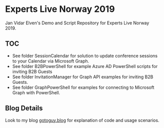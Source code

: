 # Experts Live Norway 2019

Jan Vidar Elven's Demo and Script Repository for Experts Live Norway 2019.

## TOC

* See folder SessionCalendar for solution to update conference sessions to your Calendar via Microsoft Graph.
* See folder B2BPowerShell for example Azure AD PowerShell scripts for inviting B2B Guests
* See folder InvitationManager for Graph API examples for inviting B2B Guests.
* See folder GraphPowerShell for examples for connecting to Microsoft Graph with PowerShell.

## Blog Details

Look to my blog [gotoguy.blog](http://gotoguy.blog) for explanation of code and usage scenarios.
